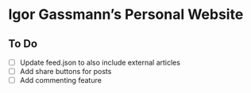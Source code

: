 # Igor Gassmann’s Personal Website

## To Do

- [ ] Update feed.json to also include external articles
- [ ] Add share buttons for posts
- [ ] Add commenting feature

